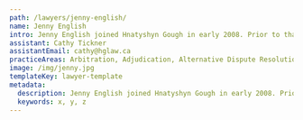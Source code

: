 ```yaml
---
path: /lawyers/jenny-english/
name: Jenny English
intro: Jenny English joined Hnatyshyn Gough in early 2008. Prior to that time, she had a fairly broad practice, however, since being with the firm, her work has focused primarily on family law, child protection and civil litigation – she is also qualified as an arbitrator. Jenny has assisted clients in adult guardianship matters and provided representation under The Mental Health Services Act. She continues to practice in the areas of real estate, as well as wills and estates. Jenny has appeared before all levels of Court in Saskatchewan, as well as various administrative boards and tribunals. Jenny attended the University of Saskatchewan, where she obtained a BA in Anthropology (Linguistics), and an LLB.
assistant: Cathy Tickner
assistantEmail: cathy@hglaw.ca
practiceAreas: Arbitration, Adjudication, Alternative Dispute Resolution, Administrative Law, Civil Litigation
image: /img/jenny.jpg
templateKey: lawyer-template
metadata:
  description: Jenny English joined Hnatyshyn Gough in early 2008. Prior to that time, she had a fairly broad practice, however, since being with the firm, her work has focused primarily on family law, child protection and civil litigation – she is also qualified as an arbitrator.
  keywords: x, y, z
---
```




